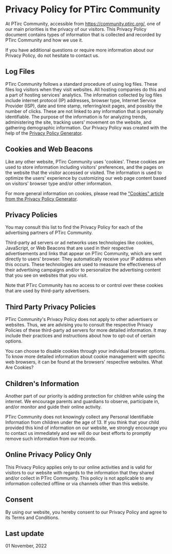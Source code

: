 # Privacy Policy for PTirc Community
At PTirc Community, accessible from https://community.ptirc.org/, one of our main priorities is the privacy of our visitors. This Privacy Policy document contains types of information that is collected and recorded by PTirc Community and how we use it.

If you have additional questions or require more information about our Privacy Policy, do not hesitate to contact us.

## Log Files
PTirc Community follows a standard procedure of using log files. These files log visitors when they visit websites. All hosting companies do this and a part of hosting services' analytics. The information collected by log files include internet protocol (IP) addresses, browser type, Internet Service Provider (ISP), date and time stamp, referring/exit pages, and possibly the number of clicks. These are not linked to any information that is personally identifiable. The purpose of the information is for analyzing trends, administering the site, tracking users' movement on the website, and gathering demographic information. Our Privacy Policy was created with the help of the [Privacy Policy Generator](https://www.privacypolicyonline.com/privacy-policy-generator/).

## Cookies and Web Beacons
Like any other website, PTirc Community uses 'cookies'. These cookies are used to store information including visitors' preferences, and the pages on the website that the visitor accessed or visited. The information is used to optimize the users' experience by customizing our web page content based on visitors' browser type and/or other information.

For more general information on cookies, please read the ["Cookies" article from the Privacy Policy Generator](https://www.privacypolicyonline.com/what-are-cookies/).

## Privacy Policies
You may consult this list to find the Privacy Policy for each of the advertising partners of PTirc Community.

Third-party ad servers or ad networks uses technologies like cookies, JavaScript, or Web Beacons that are used in their respective advertisements and links that appear on PTirc Community, which are sent directly to users' browser. They automatically receive your IP address when this occurs. These technologies are used to measure the effectiveness of their advertising campaigns and/or to personalize the advertising content that you see on websites that you visit.

Note that PTirc Community has no access to or control over these cookies that are used by third-party advertisers.

## Third Party Privacy Policies
PTirc Community's Privacy Policy does not apply to other advertisers or websites. Thus, we are advising you to consult the respective Privacy Policies of these third-party ad servers for more detailed information. It may include their practices and instructions about how to opt-out of certain options.

You can choose to disable cookies through your individual browser options. To know more detailed information about cookie management with specific web browsers, it can be found at the browsers' respective websites. What Are Cookies?

## Children's Information
Another part of our priority is adding protection for children while using the internet. We encourage parents and guardians to observe, participate in, and/or monitor and guide their online activity.

PTirc Community does not knowingly collect any Personal Identifiable Information from children under the age of 13. If you think that your child provided this kind of information on our website, we strongly encourage you to contact us immediately and we will do our best efforts to promptly remove such information from our records.

## Online Privacy Policy Only
This Privacy Policy applies only to our online activities and is valid for visitors to our website with regards to the information that they shared and/or collect in PTirc Community. This policy is not applicable to any information collected offline or via channels other than this website.

## Consent
By using our website, you hereby consent to our Privacy Policy and agree to its Terms and Conditions.

## Last update
01 November, 2022
